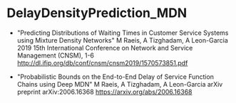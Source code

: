 # DelayDensityPrediction_MDN

- "Predicting Distributions of Waiting Times in Customer Service Systems using Mixture Density Networks"
M Raeis, A Tizghadam, A Leon-Garcia
2019 15th International Conference on Network and Service Management (CNSM), 1-6
http://dl.ifip.org/db/conf/cnsm/cnsm2019/1570573851.pdf

- "Probabilistic Bounds on the End-to-End Delay of Service Function Chains using Deep MDN"
M Raeis, A Tizghadam, A Leon-Garcia
arXiv preprint arXiv:2006.16368 https://arxiv.org/abs/2006.16368
